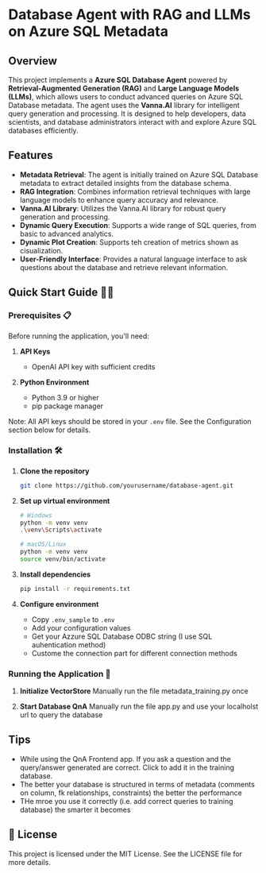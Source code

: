 # Database Agent with RAG and LLMs on Azure SQL Metadata

## Overview

This project implements a **Azure SQL Database Agent** powered by **Retrieval-Augmented Generation (RAG)** and **Large Language Models (LLMs)**, which allows users to conduct advanced queries on Azure SQL Database metadata. The agent uses the **Vanna.AI** library for intelligent query generation and processing. It is designed to help developers, data scientists, and database administrators interact with and explore Azure SQL databases efficiently.

## Features

- **Metadata Retrieval**: The agent is initially trained on Azure SQL Database metadata to extract detailed insights from the database schema.
- **RAG Integration**: Combines information retrieval techniques with large language models to enhance query accuracy and relevance.
- **Vanna.AI Library**: Utilizes the Vanna.AI library for robust query generation and processing.
- **Dynamic Query Execution**: Supports a wide range of SQL queries, from basic to advanced analytics.
- **Dynamic Plot Creation**: Supports teh creation of metrics shown as cisualization.
- **User-Friendly Interface**: Provides a natural language interface to ask questions about the database and retrieve relevant information.


## Quick Start Guide 🏃‍♂️

### Prerequisites 📋

Before running the application, you'll need:

1. **API Keys**
   - OpenAI API key with sufficient credits

2. **Python Environment**
   - Python 3.9 or higher
   - pip package manager

Note: All API keys should be stored in your `.env` file. See the Configuration section below for details.

### Installation 🛠️

1. **Clone the repository**
   ```bash
   git clone https://github.com/yourusername/database-agent.git
   ```
2. **Set up virtual environment**
   ```bash
   # Windows
   python -m venv venv
   .\venv\Scripts\activate

   # macOS/Linux
   python -m venv venv
   source venv/bin/activate
   ```

3. **Install dependencies**
   ```bash
   pip install -r requirements.txt
   ```

4. **Configure environment**
   - Copy `.env_sample` to `.env`
   - Add your configuration values
   - Get your Azzure SQL Database ODBC string (I use SQL auhentication method)
   - Custome the connection part for different connection methods

### Running the Application 🚀

1. **Initialize VectorStore**
   Manually run the file metadata_training.py once

2. **Start Database QnA**
   Manually run the file app.py and use your localholst url to query the database

## Tips

 - While using the QnA Frontend app. If you ask a question and the query/answer generated are correct. Click to add it in the training database.
 - The better your database is structured in terms of metadata (comments on column, fk relationships, constraints) the better the performance
 - THe mroe you use it correctly (i.e. add correct queries to training database) the smarter it becomes

## 🪪 License

This project is licensed under the MIT License. See the LICENSE file for more details.